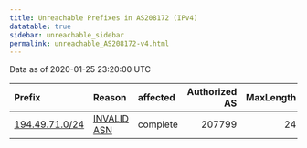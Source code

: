 ```yaml
---
title: Unreachable Prefixes in AS208172 (IPv4)
datatable: true
sidebar: unreachable_sidebar
permalink: unreachable_AS208172-v4.html
---
```


Data as of 2020-01-25 23:20:00 UTC


<div class="datatable-begin"></div>

| Prefix                                                 | Reason                                                                                                 | affected   |   Authorized AS |   MaxLength | Anchor                                         |   unreachable /24s |
|:-------------------------------------------------------|:-------------------------------------------------------------------------------------------------------|:-----------|----------------:|------------:|:-----------------------------------------------|-------------------:|
| [194.49.71.0/24](https://stat.ripe.net/194.49.71.0/24) | [INVALID ASN](https://rpki-validator.ripe.net/announcement-preview?asn=AS208172&prefix=194.49.71.0/24) | complete   |          207799 |          24 | [RIPE](unreachable_RIPE_NCC_RPKI_Root-v4.html) |                  1 |

<div class="datatable-end"></div>